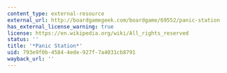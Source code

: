 ```yaml
---
content_type: external-resource
external_url: http://boardgamegeek.com/boardgame/69552/panic-station
has_external_license_warning: true
license: https://en.wikipedia.org/wiki/All_rights_reserved
status: ''
title: '*Panic Station*'
uid: 793e9f0b-4584-4ede-927f-7a4031cb8791
wayback_url: ''
---
```

